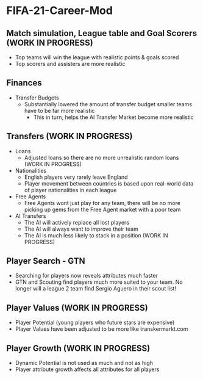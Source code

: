 # FIFA-21-Career-Mod

## Match simulation, League table and Goal Scorers (WORK IN PROGRESS)
- Top teams will win the league with realistic points & goals scored
- Top scorers and assisters are more realistic

## Finances
- Transfer Budgets
	- Substantially lowered the amount of transfer budget smaller teams have to be far more realistic
		- This in turn, helps the AI Transfer Market become more realistic

## Transfers (WORK IN PROGRESS)
- Loans 
	- Adjusted loans so there are no more unrealistic random loans (WORK IN PROGRESS)
- Nationalities
	- English players very rarely leave England
	- Player movement between countries is based upon real-world data of player nationalities in each league
- Free Agents
	- Free Agents wont just play for any team, there will be no more picking up gems from the Free Agent market with a poor team
- AI Transfers
	- The AI will actively replace all lost players
	- The AI will always want to improve their team
	- The AI is much less likely to stack in a position (WORK IN PROGRESS)

## Player Search - GTN
- Searching for players now reveals attributes much faster
- GTN and Scouting find players much more suited to your team. No longer will a league 2 team find Sergio Aguero in their scout list!

## Player Values (WORK IN PROGRESS)
- Player Potential (young players who future stars are expensive)
- Player Values have been adjusted to be more like transkermarkt.com

## Player Growth (WORK IN PROGRESS)
- Dynamic Potential is not used as much and not as high
- Player attribute growth affects all attributes for all players